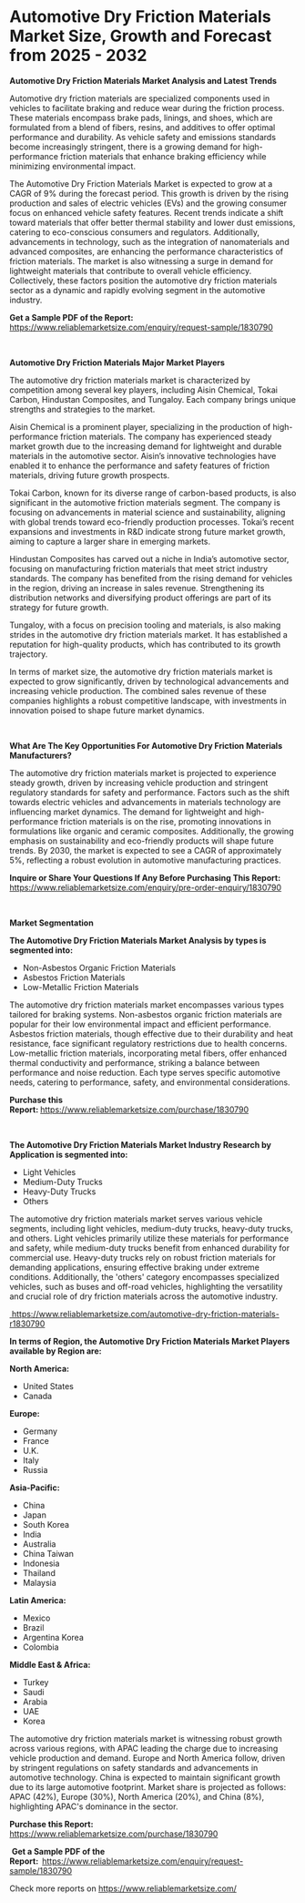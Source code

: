 <p><h1>Automotive Dry Friction Materials Market Size, Growth and Forecast from 2025 - 2032</h1></p><p><strong>Automotive Dry Friction Materials Market Analysis and Latest Trends</strong></p>
<p><p>Automotive dry friction materials are specialized components used in vehicles to facilitate braking and reduce wear during the friction process. These materials encompass brake pads, linings, and shoes, which are formulated from a blend of fibers, resins, and additives to offer optimal performance and durability. As vehicle safety and emissions standards become increasingly stringent, there is a growing demand for high-performance friction materials that enhance braking efficiency while minimizing environmental impact.</p><p>The Automotive Dry Friction Materials Market is expected to grow at a CAGR of 9% during the forecast period. This growth is driven by the rising production and sales of electric vehicles (EVs) and the growing consumer focus on enhanced vehicle safety features. Recent trends indicate a shift toward materials that offer better thermal stability and lower dust emissions, catering to eco-conscious consumers and regulators. Additionally, advancements in technology, such as the integration of nanomaterials and advanced composites, are enhancing the performance characteristics of friction materials. The market is also witnessing a surge in demand for lightweight materials that contribute to overall vehicle efficiency. Collectively, these factors position the automotive dry friction materials sector as a dynamic and rapidly evolving segment in the automotive industry.</p></p>
<p><strong>Get a Sample PDF of the Report:&nbsp;</strong> <a href="https://www.reliablemarketsize.com/enquiry/request-sample/1830790?utm_campaign=1872&utm_medium=2&utm_source=Github&utm_content=ia&utm_term=03022025&utm_id=automotive-dry-friction-materials">https://www.reliablemarketsize.com/enquiry/request-sample/1830790</a></p>
<p>&nbsp;</p>
<p><strong>Automotive Dry Friction Materials Major Market Players</strong></p>
<p><p>The automotive dry friction materials market is characterized by competition among several key players, including Aisin Chemical, Tokai Carbon, Hindustan Composites, and Tungaloy. Each company brings unique strengths and strategies to the market.</p><p>Aisin Chemical is a prominent player, specializing in the production of high-performance friction materials. The company has experienced steady market growth due to the increasing demand for lightweight and durable materials in the automotive sector. Aisin’s innovative technologies have enabled it to enhance the performance and safety features of friction materials, driving future growth prospects.</p><p>Tokai Carbon, known for its diverse range of carbon-based products, is also significant in the automotive friction materials segment. The company is focusing on advancements in material science and sustainability, aligning with global trends toward eco-friendly production processes. Tokai’s recent expansions and investments in R&D indicate strong future market growth, aiming to capture a larger share in emerging markets.</p><p>Hindustan Composites has carved out a niche in India’s automotive sector, focusing on manufacturing friction materials that meet strict industry standards. The company has benefited from the rising demand for vehicles in the region, driving an increase in sales revenue. Strengthening its distribution networks and diversifying product offerings are part of its strategy for future growth.</p><p>Tungaloy, with a focus on precision tooling and materials, is also making strides in the automotive dry friction materials market. It has established a reputation for high-quality products, which has contributed to its growth trajectory.</p><p>In terms of market size, the automotive dry friction materials market is expected to grow significantly, driven by technological advancements and increasing vehicle production. The combined sales revenue of these companies highlights a robust competitive landscape, with investments in innovation poised to shape future market dynamics.</p></p>
<p>&nbsp;</p>
<p><strong>What Are The Key Opportunities For Automotive Dry Friction Materials Manufacturers?</strong></p>
<p><p>The automotive dry friction materials market is projected to experience steady growth, driven by increasing vehicle production and stringent regulatory standards for safety and performance. Factors such as the shift towards electric vehicles and advancements in materials technology are influencing market dynamics. The demand for lightweight and high-performance friction materials is on the rise, promoting innovations in formulations like organic and ceramic composites. Additionally, the growing emphasis on sustainability and eco-friendly products will shape future trends. By 2030, the market is expected to see a CAGR of approximately 5%, reflecting a robust evolution in automotive manufacturing practices.</p></p>
<p><strong>Inquire or Share Your Questions If Any Before Purchasing This Report:</strong> <a href="https://www.reliablemarketsize.com/enquiry/pre-order-enquiry/1830790?utm_campaign=1872&utm_medium=2&utm_source=Github&utm_content=ia&utm_term=03022025&utm_id=automotive-dry-friction-materials">https://www.reliablemarketsize.com/enquiry/pre-order-enquiry/1830790</a></p>
<p>&nbsp;</p>
<p><strong>Market Segmentation</strong></p>
<p><strong>The Automotive Dry Friction Materials Market Analysis by types is segmented into:</strong></p>
<p><ul><li>Non-Asbestos Organic Friction Materials</li><li>Asbestos Friction Materials</li><li>Low-Metallic Friction Materials</li></ul></p>
<p><p>The automotive dry friction materials market encompasses various types tailored for braking systems. Non-asbestos organic friction materials are popular for their low environmental impact and efficient performance. Asbestos friction materials, though effective due to their durability and heat resistance, face significant regulatory restrictions due to health concerns. Low-metallic friction materials, incorporating metal fibers, offer enhanced thermal conductivity and performance, striking a balance between performance and noise reduction. Each type serves specific automotive needs, catering to performance, safety, and environmental considerations.</p></p>
<p><strong>Purchase this Report:&nbsp;</strong><a href="https://www.reliablemarketsize.com/purchase/1830790?utm_campaign=1872&utm_medium=2&utm_source=Github&utm_content=ia&utm_term=03022025&utm_id=automotive-dry-friction-materials">https://www.reliablemarketsize.com/purchase/1830790</a></p>
<p>&nbsp;</p>
<p><strong>The Automotive Dry Friction Materials Market Industry Research by Application is segmented into:</strong></p>
<p><ul><li>Light Vehicles</li><li>Medium-Duty Trucks</li><li>Heavy-Duty Trucks</li><li>Others</li></ul></p>
<p><p>The automotive dry friction materials market serves various vehicle segments, including light vehicles, medium-duty trucks, heavy-duty trucks, and others. Light vehicles primarily utilize these materials for performance and safety, while medium-duty trucks benefit from enhanced durability for commercial use. Heavy-duty trucks rely on robust friction materials for demanding applications, ensuring effective braking under extreme conditions. Additionally, the 'others' category encompasses specialized vehicles, such as buses and off-road vehicles, highlighting the versatility and crucial role of dry friction materials across the automotive industry.</p></p>
<p><a href="https://www.reliablemarketsize.com/automotive-dry-friction-materials-r1830790?utm_campaign=1872&utm_medium=2&utm_source=Github&utm_content=ia&utm_term=03022025&utm_id=automotive-dry-friction-materials">&nbsp;https://www.reliablemarketsize.com/automotive-dry-friction-materials-r1830790</a></p>
<p><strong>In terms of Region, the Automotive Dry Friction Materials Market Players available by Region are:</strong></p>
<p>
    <p> <strong> North America: </strong>
        <ul>
            <li>United States</li>
            <li>Canada</li>
        </ul>
        </p> 
    <p> <strong> Europe: </strong>
        <ul>
            <li>Germany</li>
            <li>France</li>
            <li>U.K.</li>
            <li>Italy</li>
            <li>Russia</li>
        </ul>
        </p> 
    <p> <strong> Asia-Pacific: </strong>
        <ul>
            <li>China</li>
            <li>Japan</li>
            <li>South Korea</li>
            <li>India</li>
            <li>Australia</li>
            <li>China Taiwan</li>
            <li>Indonesia</li>
            <li>Thailand</li>
            <li>Malaysia</li>
        </ul>
        </p> 
    <p> <strong> Latin America: </strong>
        <ul>
            <li>Mexico</li>
            <li>Brazil</li>
            <li>Argentina Korea</li>
            <li>Colombia</li>
        </ul>
        </p> 
    <p> <strong> Middle East & Africa: </strong>
        <ul>
            <li>Turkey</li>
            <li>Saudi</li>
            <li>Arabia</li>
            <li>UAE</li>
            <li>Korea</li>
        </ul>
    </p>
    </p>
<p><p>The automotive dry friction materials market is witnessing robust growth across various regions, with APAC leading the charge due to increasing vehicle production and demand. Europe and North America follow, driven by stringent regulations on safety standards and advancements in automotive technology. China is expected to maintain significant growth due to its large automotive footprint. Market share is projected as follows: APAC (42%), Europe (30%), North America (20%), and China (8%), highlighting APAC's dominance in the sector.</p></p>
<p><strong>Purchase this Report: </strong><a href="https://www.reliablemarketsize.com/purchase/1830790?utm_campaign=1872&utm_medium=2&utm_source=Github&utm_content=ia&utm_term=03022025&utm_id=automotive-dry-friction-materials">https://www.reliablemarketsize.com/purchase/1830790</a></p>
<p>&nbsp;<strong>Get a Sample PDF of the Report:&nbsp;&nbsp;</strong><a href="https://www.reliablemarketsize.com/enquiry/request-sample/1830790?utm_campaign=1872&utm_medium=2&utm_source=Github&utm_content=ia&utm_term=03022025&utm_id=automotive-dry-friction-materials">https://www.reliablemarketsize.com/enquiry/request-sample/1830790</a></p>
<p><strong></strong></p>
<p>Check more reports on <a href="https://www.reliablemarketsize.com/?utm_campaign=1872&utm_medium=2&utm_source=Github&utm_content=ia&utm_term=03022025&utm_id=automotive-dry-friction-materials">https://www.reliablemarketsize.com/</a></p>